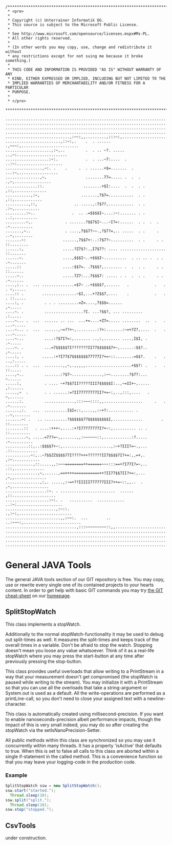 ```
/**************************************************************************
 * <pre>
 * 
 * Copyright (c) Unterrainer Informatik OG.
 * This source is subject to the Microsoft Public License.
 * 
 * See http://www.microsoft.com/opensource/licenses.mspx#Ms-PL.
 * All other rights reserved.
 * 
 * (In other words you may copy, use, change and redistribute it without
 * any restrictions except for not suing me because it broke something.)
 * 
 * THIS CODE AND INFORMATION IS PROVIDED "AS IS" WITHOUT WARRANTY OF ANY
 * KIND, EITHER EXPRESSED OR IMPLIED, INCLUDING BUT NOT LIMITED TO THE
 * IMPLIED WARRANTIES OF MERCHANTABILITY AND/OR FITNESS FOR A PARTICULAR
 * PURPOSE.
 * 
 * </pre>
 ***************************************************************************/
```

```
................................................................................
................................................................................
................................................................................
................................................................................
............................,:~~:,,.........,:::~:,.............................
........................,::~:,.    .  . ......  .,~~~:,.........................
....................,:~,..         .  . .. ~?. ..... ..,~:......................
...................:~:.            .  . ...~7:....  .  ..:~:....................
................,~:. .    .     .  . ......+$=.......  . ...:~,.................
...............,~,                 ........77=..... .  .  . .,~,................
..............::.                 ........+$I:....  .  .  . . ,::,..............
...........,:~,                  .......,7$7=...........  . .   ,::,............
..........,::,                .. .....,:7$7?,...........  . .    .:~,...........
.........:~..                .  .. .=$$$$I~....:~:....... . .     ..:,..........
.........~,.              . .......?$$7$I~...~I?=:......  . .  .  . .~..........
.......,~..               . ....,7$$7?~~.,?$7?=,.. .....  . .     . ..~,........
.......~:                ......,7$$7+:..:7$7?~..........  . .     . . ::........
......:,                 .....?Z7$?:.,I7$7?: .... .................... ::.......
......~.                 ....,$$$I~..+$$$I~..........  . .. .. .  . .  .~.......
.....::                  ....:$$7=. .7$$$?,........ .  .  . .     . .   ::......
.....~..                 .....7Z7:...7$$$7: ..... . .  .  . .     . .   .~......
....,:.. .  ... ..............=$7~ ..+$$$$?,......   .           .   . . ~,.....
....:: .        ...............~$I,...+?Z$$7,....    .           .   . . ::.....
....:, .         . . . .........=Z=....,7$$$=......                      ,~.....
....~. .         .................?I. ...?$$?, ... .........             .:.....
....~... .  ...  ...... .. ...  ...+=....+Z7=..... ........  ..  .   . ...~.....
....~... .  ...  ......,~=??+~,.........:?+:.......:~=+7Z?,....  .   . ...~.....
....~...         ....:?$7I?=:,....... ..,:,....... ....,I$I, .           .~.....
....~. .         ...=7$$$$$7I???????II77$$$$$$7+~,......:$$?..           ,~.....
....:, .        .....:+?I77$7$$$$$$$77777I?+=~::........=$$?.    .   . ..,:.....
....:: . .  ...  ........,,~,.,,,,,....................+$$?: .   .   .   ::.....
....,~..         .......:?$7~.............,:~~........?$7?:...           ~......
.....:,          . .... ~+7$$7II?????III7$$$$$I:..,~=II+~,.....         ,:......
.....,~  .       . . ......:=?II77777777II?+=~:,..,:::,....   .         ~,......
......:.         .............,:::~~~::::,,.................     .   . .~.......
......,:.   ...  ..........I$I=::,....,,:~+?:........... .           ..~,.......
.......~: .   .. ..........?$$$$$$77$$$$$$$$$I,.............        . ::........
........::   . ....:+++~,....:+?I77777777I?+~:,.......... .. .       ::.........
.........~, .....=77?=~,,......,,:~~~~~~::,............:?.....      .~..........
..........::,..:$$$$7+~:,.....................,:~+?III?=~.,...    .::...........
...........~:,..~7$$ZZ$$$$77I????+++??????II7$$$$7I?+=:,,=+,.    ,:~............
............,::.....,,:~~~========++======~~~:::==+?I77I?=~,.. .::,.............
..............,~,......,==++++===========++?II77$$7II?+=:,... ,~,,..............
...............,:,. .....,:~=+??IIIII777777III?++=~::,,..  . ,~,................
..................:~. . ........................  ......  ,::...................
...................:~:. .   ..........  ............   ..:~:....................
......................,:~::.                       .,:~:,.......................
........................,,:~~:.  ...        .. ..:~~~:,.........................
...............................,:::~~~~~~~~~::,,................................
................................................................................
................................................................................
................................................................................
................................................................................
```
 
# General JAVA Tools

The general JAVA tools section of our GIT repository is free. You may copy, use or rewrite every single one of its contained projects to your hearts content.
In order to get help with basic GIT commands you may try [the GIT cheat-sheet][2] on our [homepage][1].

## SplitStopWatch

This class implements a stopWatch.

Additionally to the normal stopWatch-functionality it may be used to debug out split-times as well. It measures the split-times and keeps track of the overall times in a variable.
Don't be afraid to stop the watch. Stopping doesn't mean you loose any value whatsoever. Think of it as a real-life stopWatch where you may press the start-button at any time after previously pressing the stop-button.

This class provides useful overloads that allow writing to a PrintStream in a way that your measurement doesn't get compromised (the stopWatch is paused while writing to the stream). You may initialize it with a PrintStream so that you can use all the overloads that take a string-argument or System.out is used as a default.
All the write-operations are performed as a printLine-call, so you don't need to close your assigned text with a newline-character.

This class is automatically created using millisecond-precision. If you want to enable nanoseconds-precision albeit performance impacts, though the impact of this is very small indeed, you may do so after creating the stopWatch via the setIsNanoPrecision-Setter.

All public methods within this class are synchronized so you may use it concurrently within many threads.
It has a property 'isActive' that defaults to true. When this is set to false all calls to this class are aborted within a single if-statement in the called method. This is a convenience function so that you may leave your logging-code in the production code.

### Example
	
```java
SplitStopWatch ssw = new SplitStopWatch();
ssw.start("started.");
  Thread.sleep(10);
ssw.split("split.");
  Thread.sleep(10);
ssw.stop("stopped.");
```

## CsvTools

under construction.

[1]: http://www.unterrainer.info
[2]: http://www.unterrainer.info/Home/Coding